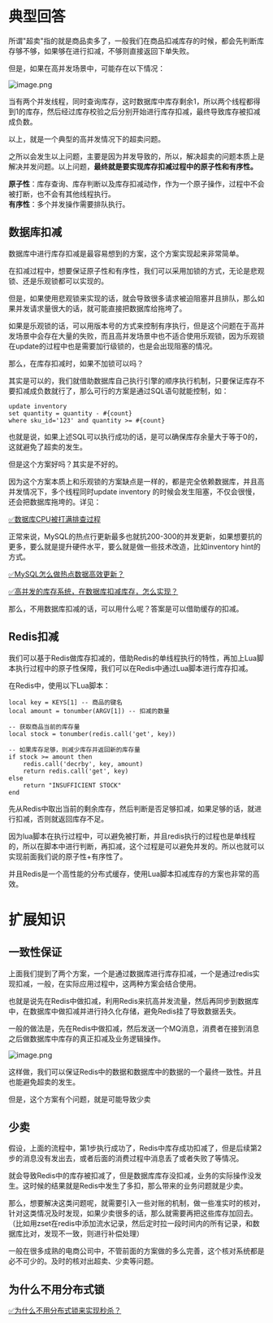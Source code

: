 # 典型回答

所谓"超卖"指的就是商品卖多了，一般我们在商品扣减库存的时候，都会先判断库存够不够，如果够在进行扣减，不够则直接返回下单失败。

但是，如果在高并发场景中，可能存在以下情况：

![image.png](https://cdn.nlark.com/yuque/0/2023/png/5378072/1676625421967-7b84f672-5865-4032-923a-34415e18f55b.png#averageHue=%23f6f5f5&clientId=uc2be73ef-f094-4&from=paste&height=630&id=u0c1031aa&originHeight=1260&originWidth=1664&originalType=binary&ratio=2&rotation=0&showTitle=false&size=1063661&status=done&style=none&taskId=u22435e5e-a433-4e0c-98c8-32ad42697de&title=&width=832)

当有两个并发线程，同时查询库存，这时数据库中库存剩余1，所以两个线程都得到1的库存，然后经过库存校验之后分别开始进行库存扣减，最终导致库存被扣减成负数。

以上，就是一个典型的高并发情况下的超卖问题。

之所以会发生以上问题，主要是因为并发导致的，所以，解决超卖的问题本质上是解决并发问题。以上问题，**最终就是要实现库存扣减过程中的原子性和有序性。**

**原子性**：库存查询、库存判断以及库存扣减动作，作为一个原子操作，过程中不会被打断，也不会有其他线程执行。<br />**有序性**：多个并发操作需要排队执行。

## 数据库扣减

数据库中进行库存扣减是最容易想到的方案，这个方案实现起来非常简单。

在扣减过程中，想要保证原子性和有序性，我们可以采用加锁的方式，无论是悲观锁、还是乐观锁都可以实现的。

但是，如果使用悲观锁来实现的话，就会导致很多请求被迫阻塞并且排队，那么如果并发请求量很大的话，就可能直接把数据库给拖垮了。

如果是乐观锁的话，可以用版本号的方式来控制有序执行，但是这个问题在于高并发场景中会存在大量的失败，而且高并发场景中也不适合使用乐观锁，因为乐观锁在update的过程中也是需要加行级锁的，也是会出现阻塞的情况。

那么，在库存扣减时，如果不加锁可以吗？

其实是可以的，我们就借助数据库自己执行引擎的顺序执行机制，只要保证库存不要扣减成负数就行了，那么可行的方案是通过SQL语句就能控制，如：

```
update inventory 
set quantity = quantity - #{count} 
where sku_id='123' and quantity >= #{count} 
```

也就是说，如果上述SQL可以执行成功的话，是可以确保库存余量大于等于0的，这就避免了超卖的发生。

但是这个方案好吗？其实是不好的。

因为这个方案本质上和乐观锁的方案缺点是一样的，都是完全依赖数据库，并且高并发情况下，多个线程同时update inventory 的时候会发生阻塞，不仅会很慢，还会把数据库拖垮的。详见：

[✅数据库CPU被打满排查过程](https://www.yuque.com/hollis666/fo22bm/yhfy70xlf7kegk0s?view=doc_embed)

正常来说，MySQL的热点行更新最多也就抗200-300的并发更新，如果想要抗的更多，要么就是提升硬件水平，要么就是做一些技术改造，比如inventory hint的方式。

[✅MySQL怎么做热点数据高效更新？](https://www.yuque.com/hollis666/fo22bm/rfqcbz190k9egley?view=doc_embed)

[✅高并发的库存系统，在数据库扣减库存，怎么实现？](https://www.yuque.com/hollis666/fo22bm/ns5mki19bc5xyg61?view=doc_embed)

那么，不用数据库扣减的话，可以用什么呢？答案是可以借助缓存的扣减。

## Redis扣减

我们可以基于Redis做库存扣减的，借助Redis的单线程执行的特性，再加上Lua脚本执行过程中的原子性保障，我们可以在Redis中通过Lua脚本进行库存扣减。

在Redis中，使用以下Lua脚本：

```
local key = KEYS[1] -- 商品的键名
local amount = tonumber(ARGV[1]) -- 扣减的数量

-- 获取商品当前的库存量
local stock = tonumber(redis.call('get', key))

-- 如果库存足够，则减少库存并返回新的库存量
if stock >= amount then
    redis.call('decrby', key, amount)
    return redis.call('get', key)
else
    return "INSUFFICIENT STOCK"
end

```

先从Redis中取出当前的剩余库存，然后判断是否足够扣减，如果足够的话，就进行扣减，否则就返回库存不足。

因为lua脚本在执行过程中，可以避免被打断，并且redis执行的过程也是单线程的，所以在脚本中进行判断，再扣减，这个过程是可以避免并发的。所以也就可以实现前面我们说的原子性+有序性了。

并且Redis是一个高性能的分布式缓存，使用Lua脚本扣减库存的方案也非常的高效。

# 扩展知识

## 一致性保证

上面我们提到了两个方案，一个是通过数据库进行库存扣减，一个是通过redis实现扣减，一般，在实际应用过程中，这两种方案会结合使用。

也就是说先在Redis中做扣减，利用Redis来抗高并发流量，然后再同步到数据库中，在数据库中做扣减并进行持久化存储，避免Redis挂了导致数据丢失。

一般的做法是，先在Redis中做扣减，然后发送一个MQ消息，消费者在接到消息之后做数据库中库存的真正扣减及业务逻辑操作。

![image.png](https://cdn.nlark.com/yuque/0/2023/png/5378072/1680415404103-a88ac6c0-7538-4c31-8f0f-9219e3a0fc0b.png#averageHue=%23fdfdfd&clientId=ua4eaf3b4-fc07-4&from=paste&height=537&id=uddbe6824&originHeight=537&originWidth=1627&originalType=binary&ratio=1&rotation=0&showTitle=false&size=70798&status=done&style=none&taskId=uad52d059-be59-4934-b2e3-f846441fc9f&title=&width=1627)

这样做，我们可以保证Redis中的数据和数据库中的数据的一个最终一致性。并且也能避免超卖的发生。

但是，这个方案有个问题，就是可能导致少卖
## 少卖

假设，上面的流程中，第1步执行成功了，Redis中库存成功扣减了，但是后续第2步的消息没有发出去，或者后面的消费过程中消息丢了或者失败了等情况。

就会导致Redis中的库存被扣减了，但是数据库库存没扣减，业务的实际操作没发生。这时候的结果就是Redis中发生了多扣，那么带来的业务问题就是少卖。

那么，想要解决这类问题呢，就需要引入一些对账的机制，做一些准实时的核对，针对这类情况及时发现，如果少卖很多的话，那么就需要再把这些库存加回去。（比如用zset在redis中添加流水记录，然后定时拉一段时间内的所有记录，和数据库比对，发现不一致，则进行补偿处理）

一般在很多成熟的电商公司中，不管前面的方案做的多么完善，这个核对系统都是必不可少的。及时的核对出超卖、少卖等问题。

## 为什么不用分布式锁

[✅为什么不用分布式锁来实现秒杀？](https://www.yuque.com/hollis666/fo22bm/arab9x0v5n8mfm9y?view=doc_embed)
